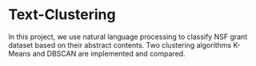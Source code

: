 # Text-Clustering
In this project, we use natural language processing to classify NSF grant dataset based on their abstract contents. Two clustering algorithms K-Means and DBSCAN are implemented and compared.
